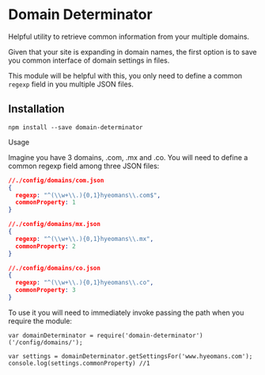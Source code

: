 Domain Determinator
====

Helpful utility to retrieve common information from your multiple domains.

Given that your site is expanding in domain names, the first option is to save you common interface of domain settings in files.

This module will be helpful with this, you only need to define a common `regexp` field in you multiple JSON files.

## Installation

```
npm install --save domain-determinator
```

Usage

Imagine you have 3 domains, .com, .mx and .co. You will need to define a common regexp field among three JSON files:

```JSON
//./config/domains/com.json
{
  regexp: "^(\\w+\\.){0,1}hyeomans\\.com$",
  commonProperty: 1
}
```

```JSON
//./config/domains/mx.json
{
  regexp: "^(\\w+\\.){0,1}hyeomans\\.mx",
  commonProperty: 2
}
```

```JSON
//./config/domains/co.json
{
  regexp: "^(\\w+\\.){0,1}hyeomans\\.co",
  commonProperty: 3
}
```

To use it you will need to immediately invoke passing the path when you require the module:
```
var domainDeterminator = require('domain-determinator')('/config/domains/');

var settings = domainDeterminator.getSettingsFor('www.hyeomans.com');
console.log(settings.commonProperty) //1
```

